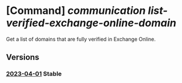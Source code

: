 # [Command] _communication list-verified-exchange-online-domain_

Get a list of domains that are fully verified in Exchange Online.

## Versions

### [2023-04-01](/Resources/mgmt-plane/L3N1YnNjcmlwdGlvbnMve30vcHJvdmlkZXJzL21pY3Jvc29mdC5jb21tdW5pY2F0aW9uL2xpc3R2ZXJpZmllZGV4Y2hhbmdlb25saW5lZG9tYWlucw==/2023-04-01.xml) **Stable**

<!-- mgmt-plane /subscriptions/{}/providers/microsoft.communication/listverifiedexchangeonlinedomains 2023-04-01 -->
